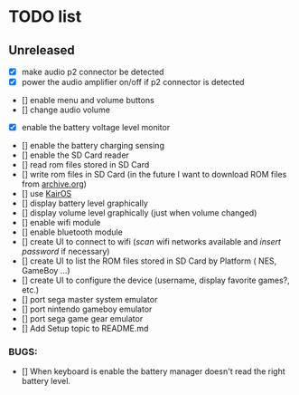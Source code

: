 # TODO list

## Unreleased

- [x] make audio p2 connector be detected
- [x] power the audio amplifier on/off if p2 connector is detected
- [] enable menu and volume buttons
- [] change audio volume
- [x] enable the battery voltage level monitor
- [] enable the battery charging sensing
- [] enable the SD Card reader
- [] read rom files stored in SD Card
- [] write rom files in SD Card (in the future I want to download ROM files from [archive.org](https://archive.org))
- [] use [KairOS](https://github.com/kairos-dev/KairOS) 
- [] display battery level graphically
- [] display volume level graphically (just when volume changed)
- [] enable wifi module
- [] enable bluetooth module
- [] create UI to connect to wifi (*scan* wifi networks available and *insert password* if necessary)
- [] create UI to list the ROM files stored in SD Card by Platform ( NES, GameBoy ...)
- [] create UI to configure the device (username, display favorite games?, etc.)
- [] port sega master system emulator
- [] port nintendo gameboy emulator
- [] port sega game gear emulator
- [] Add Setup topic to README.md

### BUGS:

- [] When keyboard is enable the battery manager doesn't read the right battery level.